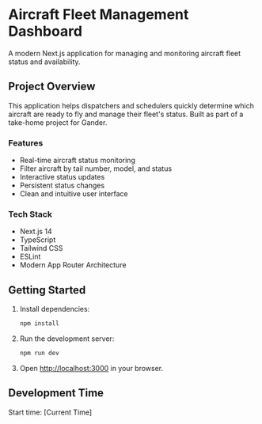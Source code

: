 # Aircraft Fleet Management Dashboard

A modern Next.js application for managing and monitoring aircraft fleet status and availability.

## Project Overview

This application helps dispatchers and schedulers quickly determine which aircraft are ready to fly and manage their fleet's status. Built as part of a take-home project for Gander.

### Features

- Real-time aircraft status monitoring
- Filter aircraft by tail number, model, and status
- Interactive status updates
- Persistent status changes
- Clean and intuitive user interface

### Tech Stack

- Next.js 14
- TypeScript
- Tailwind CSS
- ESLint
- Modern App Router Architecture

## Getting Started

1. Install dependencies:
   ```bash
   npm install
   ```

2. Run the development server:
   ```bash
   npm run dev
   ```

3. Open [http://localhost:3000](http://localhost:3000) in your browser.

## Development Time

Start time: [Current Time]
